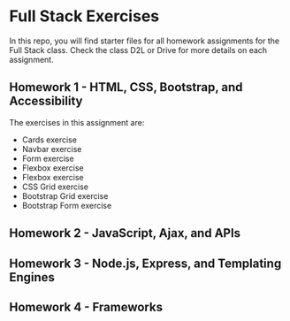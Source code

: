 # Full Stack Exercises

In this repo, you will find starter files for all homework assignments for the Full Stack class. Check the class D2L or Drive for more details on each assignment.

## Homework 1 - HTML, CSS, Bootstrap, and Accessibility

The exercises in this assignment are:
- Cards exercise
- Navbar exercise
- Form exercise
- Flexbox exercise
- Flexbox exercise
- CSS Grid exercise
- Bootstrap Grid exercise
- Bootstrap Form exercise

## Homework 2 - JavaScript, Ajax, and APIs

## Homework 3 - Node.js, Express, and Templating Engines

## Homework 4 - Frameworks

